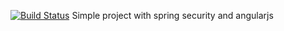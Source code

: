 [![Build Status](https://travis-ci.org/juncevich/test_springsecurity_angularjs.svg?branch=master)](https://travis-ci.org/juncevich/test_springsecurity_angularjs)
Simple project with spring security and angularjs